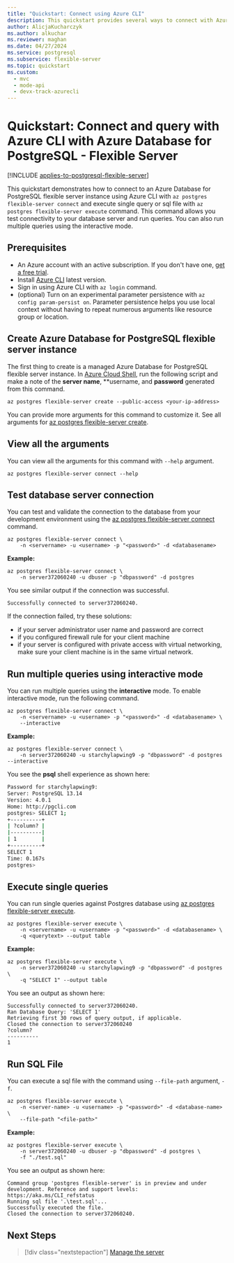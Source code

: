 ```yaml
---
title: "Quickstart: Connect using Azure CLI"
description: This quickstart provides several ways to connect with Azure CLI with Azure Database for PostgreSQL - Flexible Server.
author: AlicjaKucharczyk
ms.author: alkuchar
ms.reviewer: maghan
ms.date: 04/27/2024
ms.service: postgresql
ms.subservice: flexible-server
ms.topic: quickstart
ms.custom:
  - mvc
  - mode-api
  - devx-track-azurecli
---
```


# Quickstart: Connect and query with Azure CLI  with Azure Database for PostgreSQL - Flexible Server

[!INCLUDE [applies-to-postgresql-flexible-server](../includes/applies-to-postgresql-flexible-server.md)]

This quickstart demonstrates how to connect to an Azure Database for PostgreSQL flexible server instance using Azure CLI with `az postgres flexible-server connect` and execute single query or sql file with `az postgres flexible-server execute` command. This command allows you test connectivity to your database server and run queries. You can also run multiple queries using the interactive mode. 


## Prerequisites
- An Azure account with an active subscription. If you don't have one, [get a free trial](https://azure.microsoft.com/free/).
- Install [Azure CLI](/cli/azure/install-azure-cli) latest version.
- Sign in using Azure CLI with `az login` command.
- (optional) Turn on an experimental parameter persistence with `az config param-persist on`. Parameter persistence helps you use local context without having to repeat numerous arguments like resource group or location.

## Create Azure Database for PostgreSQL flexible server instance

The first thing to create is a managed Azure Database for PostgreSQL flexible server instance. In [Azure Cloud Shell](https://shell.azure.com/), run the following script and make a note of the **server name**, **username, and  **password** generated from this command.

```azurecli-interactive
az postgres flexible-server create --public-access <your-ip-address>
```
You can provide more arguments for this command to customize it. See all arguments for [az postgres flexible-server create](/cli/azure/postgres/flexible-server#az-postgres-flexible-server-create).

## View all the arguments
You can view all the arguments for this command with `--help` argument. 

```azurecli-interactive
az postgres flexible-server connect --help
```

## Test database server connection
You can test and validate the connection to the database from your development environment using the [az postgres flexible-server connect](/cli/azure/postgres/flexible-server#az-postgres-flexible-server-connect) command.

```azurecli-interactive
az postgres flexible-server connect \
    -n <servername> -u <username> -p "<password>" -d <databasename>
```
**Example:** 
```azurecli-interactive
az postgres flexible-server connect \
    -n server372060240 -u dbuser -p "dbpassword" -d postgres
```
You see similar output if the connection was successful.

```output
Successfully connected to server372060240.
```

If the connection failed, try these solutions:
- if your server administrator user name and password are correct
- if you configured firewall rule for your client machine
- if your server is configured with private access with virtual networking, make sure your client machine is in the same virtual network.

## Run multiple queries using interactive mode
You can run multiple queries using the **interactive** mode. To enable interactive mode, run the following command.

```azurecli-interactive
az postgres flexible-server connect \
    -n <servername> -u <username> -p "<password>" -d <databasename> \
    --interactive
```

**Example:**

```azurecli-interactive
az postgres flexible-server connect \
    -n server372060240 -u starchylapwing9 -p "dbpassword" -d postgres --interactive
```

You see the **psql** shell experience as shown here:

```bash
Password for starchylapwing9:
Server: PostgreSQL 13.14
Version: 4.0.1
Home: http://pgcli.com
postgres> SELECT 1;
+----------+
| ?column? |
|----------|
| 1        |
+----------+
SELECT 1
Time: 0.167s
postgres>
```

## Execute single queries
You can run single queries against Postgres database using [az postgres flexible-server execute](/cli/azure/postgres/flexible-server#az-postgres-flexible-server-execute).

```azurecli-interactive
az postgres flexible-server execute \
    -n <servername> -u <username> -p "<password>" -d <databasename> \
    -q <querytext> --output table
```

**Example:** 
```azurecli-interactive
az postgres flexible-server execute \
    -n server372060240 -u starchylapwing9 -p "dbpassword" -d postgres \
    -q "SELECT 1" --output table
```

You see an output as shown here:

```output
Successfully connected to server372060240.
Ran Database Query: 'SELECT 1'
Retrieving first 30 rows of query output, if applicable.
Closed the connection to server372060240
?column?
----------
1
```

## Run SQL File
You can execute a sql file with the command using `--file-path` argument, `-f`.

```azurecli-interactive
az postgres flexible-server execute \
    -n <server-name> -u <username> -p "<password>" -d <database-name> \
    --file-path "<file-path>"
```

**Example:** 
```azurecli-interactive
az postgres flexible-server execute \
    -n server372060240 -u dbuser -p "dbpassword" -d postgres \
    -f "./test.sql"
```

You see an output as shown here:

```output
Command group 'postgres flexible-server' is in preview and under development. Reference and support levels: https://aka.ms/CLI_refstatus
Running sql file '.\test.sql'...
Successfully executed the file.
Closed the connection to server372060240.
```

## Next Steps

> [!div class="nextstepaction"]
> [Manage the server](./how-to-manage-server-cli.md)
